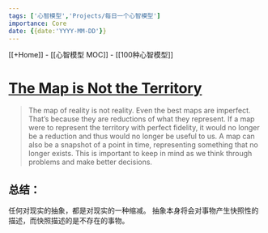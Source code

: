 ```yaml
---
tags: ['心智模型','Projects/每日一个心智模型']
importance: Core
date: {{date:'YYYY-MM-DD'}}
---
```

[[+Home]] - [[心智模型 MOC]] - [[100种心智模型]]

# **[The Map is Not the Territory](https://fs.blog/2015/11/map-and-territory/)**

>The map of reality is not reality. Even the best maps are imperfect. That’s because they are reductions of what they represent. If a map were to represent the territory with perfect fidelity, it would no longer be a reduction and thus would no longer be useful to us. A map can also be a snapshot of a point in time, representing something that no longer exists. This is important to keep in mind as we think through problems and make better decisions.


## 总结：
任何对现实的抽象，都是对现实的一种缩减。
抽象本身将会对事物产生快照性的描述，而快照描述的是不存在的事物。